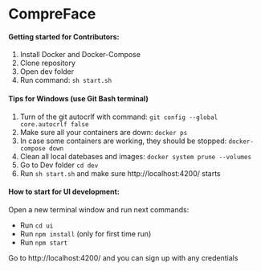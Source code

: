 # CompreFace

#### Getting started for Contributors:

1. Install Docker and Docker-Compose
2. Clone repository
3. Open dev folder
4. Run command: `sh start.sh`

#### Tips for Windows (use Git Bash terminal)

1. Turn of the git autocrlf with command: `git config --global core.autocrlf false`
2. Make sure all your containers are down: `docker ps`
3. In case some containers are working, they should be stopped: `docker-compose down`
4. Clean all local datebases and images: `docker system prune --volumes`
5. Go to Dev folder `cd dev`
6. Run `sh start.sh` and make sure http://localhost:4200/ starts

#### How to start for UI development:

Open a new terminal window and run next commands:

- Run `cd ui`
- Run `npm install` (only for first time run)
- Run `npm start`

Go to http://localhost:4200/ and you can sign up with any credentials
